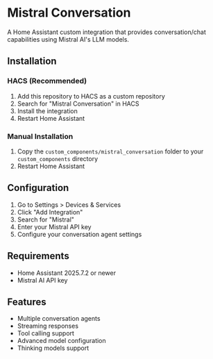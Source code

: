 # Mistral Conversation

A Home Assistant custom integration that provides conversation/chat capabilities using Mistral AI's LLM models.

## Installation

### HACS (Recommended)

1. Add this repository to HACS as a custom repository
2. Search for "Mistral Conversation" in HACS
3. Install the integration
4. Restart Home Assistant

### Manual Installation

1. Copy the `custom_components/mistral_conversation` folder to your `custom_components` directory
2. Restart Home Assistant

## Configuration

1. Go to Settings > Devices & Services
2. Click "Add Integration"
3. Search for "Mistral"
4. Enter your Mistral API key
5. Configure your conversation agent settings

## Requirements

- Home Assistant 2025.7.2 or newer
- Mistral AI API key

## Features

- Multiple conversation agents
- Streaming responses
- Tool calling support
- Advanced model configuration
- Thinking models support